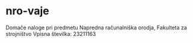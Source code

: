 # nro-vaje
Domače naloge pri predmetu Napredna računalniška orodja, Fakulteta za strojništvo
Vpisna številka: 23211163
